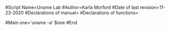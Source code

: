 #Script Name=Uname Lab
#Author=Karla Morford
#Date of last revision=11-23-2020
#Declarations of manual=
#Declarations of functions=

#Main
one='uname -a'
$one
#End
